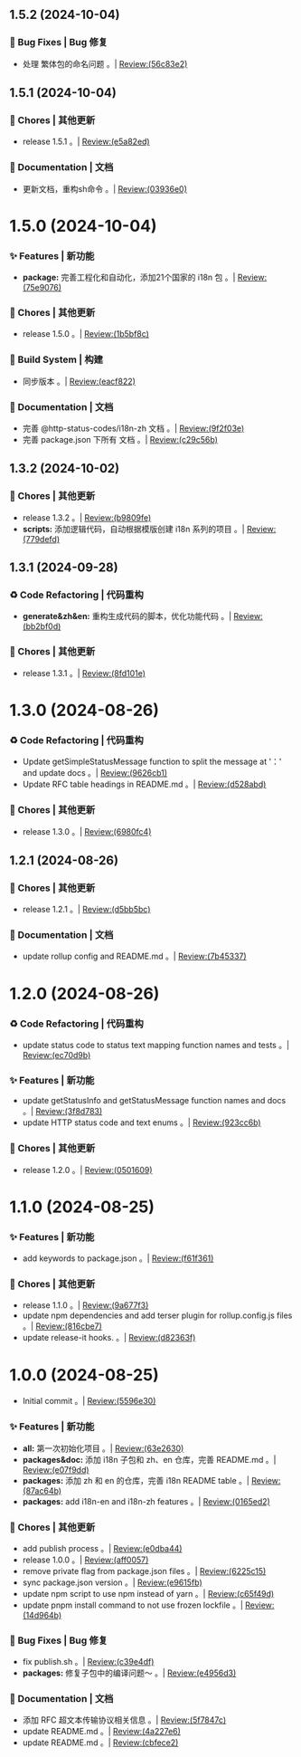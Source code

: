 ## 1.5.2 (2024-10-04)


### 🐛 Bug Fixes | Bug 修复

* 处理 繁体包的命名问题 。| [Review:(56c83e2)](https://github.com/aiyoudiao/http-status-codes-i18n/commit/56c83e2043403e562b078563fd715af040f92ba5?view=parallel)



## 1.5.1 (2024-10-04)


### 🎫 Chores | 其他更新

* release 1.5.1 。| [Review:(e5a82ed)](https://github.com/aiyoudiao/http-status-codes-i18n/commit/e5a82ed8ccf6c096527a7386db783636f14950d1?view=parallel)


### 📝 Documentation | 文档

* 更新文档，重构sh命令 。| [Review:(03936e0)](https://github.com/aiyoudiao/http-status-codes-i18n/commit/03936e0d75cd5ef87d8ea1860b1ec7549686e2fd?view=parallel)



# 1.5.0 (2024-10-04)


### ✨ Features | 新功能

* **package:** 完善工程化和自动化，添加21个国家的 i18n 包 。| [Review:(75e9076)](https://github.com/aiyoudiao/http-status-codes-i18n/commit/75e9076aee9f4c5eacb8a6c8ad949258b2f36aa7?view=parallel)


### 🎫 Chores | 其他更新

* release 1.5.0 。| [Review:(1b5bf8c)](https://github.com/aiyoudiao/http-status-codes-i18n/commit/1b5bf8c522fc816a4292b9702a51d2d4cb568454?view=parallel)


### 👷‍ Build System | 构建

* 同步版本 。| [Review:(eacf822)](https://github.com/aiyoudiao/http-status-codes-i18n/commit/eacf8220093d6c04dc916270134f9ee78fe5eaea?view=parallel)


### 📝 Documentation | 文档

* 完善 @http-status-codes/i18n-zh 文档 。| [Review:(9f2f03e)](https://github.com/aiyoudiao/http-status-codes-i18n/commit/9f2f03ed58f7a270add5af3da9bbedbe4954e7e4?view=parallel)
* 完善 package.json 下所有 文档 。| [Review:(c29c56b)](https://github.com/aiyoudiao/http-status-codes-i18n/commit/c29c56ba2d03ceca628c441699b9cd14782b0154?view=parallel)



## 1.3.2 (2024-10-02)


### 🎫 Chores | 其他更新

* release 1.3.2 。| [Review:(b9809fe)](https://github.com/aiyoudiao/http-status-codes-i18n/commit/b9809fe3138adc1563dabe4f955449d577eed0d2?view=parallel)
* **scripts:** 添加逻辑代码，自动根据模版创建 i18n 系列的项目 。| [Review:(779defd)](https://github.com/aiyoudiao/http-status-codes-i18n/commit/779defd8dd10e546ffb09e3e0da949270230ab8f?view=parallel)



## 1.3.1 (2024-09-28)


### ♻️ Code Refactoring | 代码重构

* **generate&zh&en:** 重构生成代码的脚本，优化功能代码 。| [Review:(bb2bf0d)](https://github.com/aiyoudiao/http-status-codes-i18n/commit/bb2bf0df35c88aa177fe4b54c3a5a1c0ea7cfb2f?view=parallel)


### 🎫 Chores | 其他更新

* release 1.3.1 。| [Review:(8fd101e)](https://github.com/aiyoudiao/http-status-codes-i18n/commit/8fd101e57c02f1a654f255aa6f73ffa6227cf884?view=parallel)



# 1.3.0 (2024-08-26)


### ♻️ Code Refactoring | 代码重构

* Update getSimpleStatusMessage function to split the message at '：' and update docs 。| [Review:(9626cb1)](https://github.com/aiyoudiao/http-status-codes-i18n/commit/9626cb176c40cfcbaaabd0180aa2258c1848e6d8?view=parallel)
* Update RFC table headings in README.md 。| [Review:(d528abd)](https://github.com/aiyoudiao/http-status-codes-i18n/commit/d528abd2d3023e73dd6cf6b4d4ade3f886c9a8a0?view=parallel)


### 🎫 Chores | 其他更新

* release 1.3.0 。| [Review:(6980fc4)](https://github.com/aiyoudiao/http-status-codes-i18n/commit/6980fc47b9c46580fc0f05cc4ed5319453fbc8c6?view=parallel)



## 1.2.1 (2024-08-26)


### 🎫 Chores | 其他更新

* release 1.2.1 。| [Review:(d5bb5bc)](https://github.com/aiyoudiao/http-status-codes-i18n/commit/d5bb5bc203ce04d7175958cc2864a5542d835f44?view=parallel)


### 📝 Documentation | 文档

* update rollup config and README.md 。| [Review:(7b45337)](https://github.com/aiyoudiao/http-status-codes-i18n/commit/7b45337c866d41cf03b44d8912a3f7e728805a1d?view=parallel)



# 1.2.0 (2024-08-26)


### ♻️ Code Refactoring | 代码重构

* update status code to status text mapping function names and tests 。| [Review:(ec70d9b)](https://github.com/aiyoudiao/http-status-codes-i18n/commit/ec70d9bf90b464f56391aebb3e73278fe5f6bb6a?view=parallel)


### ✨ Features | 新功能

* update getStatusInfo and getStatusMessage function names and docs 。| [Review:(3f8d783)](https://github.com/aiyoudiao/http-status-codes-i18n/commit/3f8d7839fced09ff72fd66498be041f312fd9dbf?view=parallel)
* update HTTP status code and text enums 。| [Review:(923cc6b)](https://github.com/aiyoudiao/http-status-codes-i18n/commit/923cc6b3728b727736673625798837e7b9df5779?view=parallel)


### 🎫 Chores | 其他更新

* release 1.2.0 。| [Review:(0501609)](https://github.com/aiyoudiao/http-status-codes-i18n/commit/0501609e577c55a058774babab69f9fc8ec32e82?view=parallel)



# 1.1.0 (2024-08-25)


### ✨ Features | 新功能

* add keywords to package.json 。| [Review:(f61f361)](https://github.com/aiyoudiao/http-status-codes-i18n/commit/f61f3612ea0bd190992198a6c69c77d4158131b5?view=parallel)


### 🎫 Chores | 其他更新

* release 1.1.0 。| [Review:(9a677f3)](https://github.com/aiyoudiao/http-status-codes-i18n/commit/9a677f3715958468d9515d9a0372cfae8eeb52a4?view=parallel)
* update npm dependencies and add terser plugin for rollup.config.js files 。| [Review:(816cbe7)](https://github.com/aiyoudiao/http-status-codes-i18n/commit/816cbe7a7c828159ecd529318f727cbc59452e4e?view=parallel)
* update release-it hooks. 。| [Review:(d82363f)](https://github.com/aiyoudiao/http-status-codes-i18n/commit/d82363fb209c23f79342d7de9dd42195bb9692a8?view=parallel)



# 1.0.0 (2024-08-25)


* Initial commit 。| [Review:(5596e30)](https://github.com/aiyoudiao/http-status-codes-i18n/commit/5596e30300f0011c6689baa8fa8161b8d425005e?view=parallel)


### ✨ Features | 新功能

* **all:** 第一次初始化项目 。| [Review:(63e2630)](https://github.com/aiyoudiao/http-status-codes-i18n/commit/63e263071f7b0b83547ba5d1caed5443ec1d4a66?view=parallel)
* **packages&doc:** 添加 i18n 子包和 zh、en 仓库，完善 README.md 。| [Review:(e07f9dd)](https://github.com/aiyoudiao/http-status-codes-i18n/commit/e07f9dd628b4be6a238b93e93bd1b804ffcb9d1b?view=parallel)
* **packages:** 添加 zh 和 en 的仓库，完善 i18n README table 。| [Review:(87ac64b)](https://github.com/aiyoudiao/http-status-codes-i18n/commit/87ac64bde2e326cf8af32ff988abe5866ebd0bae?view=parallel)
* **packages:** add i18n-en and i18n-zh features 。| [Review:(0165ed2)](https://github.com/aiyoudiao/http-status-codes-i18n/commit/0165ed211b52d9497bcaa6403ea187a6baac6528?view=parallel)


### 🎫 Chores | 其他更新

* add publish process 。| [Review:(e0dba44)](https://github.com/aiyoudiao/http-status-codes-i18n/commit/e0dba4449815f240768377976ba2b371287f5b90?view=parallel)
* release 1.0.0 。| [Review:(aff0057)](https://github.com/aiyoudiao/http-status-codes-i18n/commit/aff0057a6ba503d4452677abb7281399b0a1bbbb?view=parallel)
* remove private flag from package.json files 。| [Review:(6225c15)](https://github.com/aiyoudiao/http-status-codes-i18n/commit/6225c15e81ebee134ef9f29e74cd296935691522?view=parallel)
* sync package.json version 。| [Review:(e9615fb)](https://github.com/aiyoudiao/http-status-codes-i18n/commit/e9615fb76a80096c57d07e9606036fcb91a9d95a?view=parallel)
* update npm script to use npm instead of yarn 。| [Review:(c65f49d)](https://github.com/aiyoudiao/http-status-codes-i18n/commit/c65f49d7abb3897b30efa7a31eef8246d9572d4e?view=parallel)
* update pnpm install command to not use frozen lockfile 。| [Review:(14d964b)](https://github.com/aiyoudiao/http-status-codes-i18n/commit/14d964bfc6a9b96d0f9c06fcfb294f94f083a1a5?view=parallel)


### 🐛 Bug Fixes | Bug 修复

* fix publish.sh 。| [Review:(c39e4df)](https://github.com/aiyoudiao/http-status-codes-i18n/commit/c39e4df6bf4bbc5417a1875d15d87ad1898207a7?view=parallel)
* **packages:** 修复子包中的编译问题～ 。| [Review:(e4956d3)](https://github.com/aiyoudiao/http-status-codes-i18n/commit/e4956d3b5e7f6cdb9eca51213ce8ee7aa3c9851e?view=parallel)


### 📝 Documentation | 文档

* 添加 RFC 超文本传输协议相关信息 。| [Review:(5f7847c)](https://github.com/aiyoudiao/http-status-codes-i18n/commit/5f7847c69aa85c0591bb1314265757727e3ec88c?view=parallel)
* update README.md 。| [Review:(4a227e6)](https://github.com/aiyoudiao/http-status-codes-i18n/commit/4a227e63aa3e83cde514d02c7f6f5756f4c6e5af?view=parallel)
* update README.md 。| [Review:(cbfece2)](https://github.com/aiyoudiao/http-status-codes-i18n/commit/cbfece2d2960d0cc7153ea03bc754e43ae1e0787?view=parallel)




